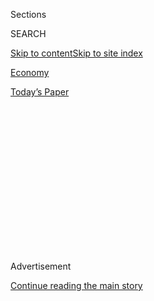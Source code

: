 <div id="app">

<div>

<div>

<div>

<div class="NYTAppHideMasthead css-1q2w90k e1suatyy0">

<div class="section css-ui9rw0 e1suatyy2">

<div class="css-eph4ug er09x8g0">

<div class="css-6n7j50">

</div>

<span class="css-1dv1kvn">Sections</span>

<div class="css-10488qs">

<span class="css-1dv1kvn">SEARCH</span>

</div>

[Skip to content](#site-content)[Skip to site
index](#site-index)

</div>

<div id="masthead-section-label" class="css-1wr3we4 eaxe0e00">

[Economy](https://www.nytimes.com/section/business/economy)

</div>

<div class="css-10698na e1huz5gh0">

</div>

</div>

<div id="masthead-bar-one" class="section hasLinks css-15hmgas e1csuq9d3">

<div class="css-uqyvli e1csuq9d0">

</div>

<div class="css-1uqjmks e1csuq9d1">

</div>

<div class="css-9e9ivx">

[](https://myaccount.nytimes.com/auth/login?response_type=cookie&client_id=vi)

</div>

<div class="css-1bvtpon e1csuq9d2">

[Today’s
Paper](https://www.nytimes.com/section/todayspaper)

</div>

</div>

</div>

</div>

<div data-aria-hidden="false">

<div id="site-content" data-role="main">

<div>

<div class="css-1aor85t" style="opacity:0.000000001;z-index:-1;visibility:hidden">

<div class="css-1hqnpie">

<div class="css-epjblv">

<span class="css-17xtcya">[Economy](/section/business/economy)</span><span class="css-x15j1o">|</span><span class="css-fwqvlz">Trump
Officials Praise Gains From China Deal, but They Come at a
Cost</span>

</div>

<div class="css-k008qs">

<div class="css-1iwv8en">

<span class="css-18z7m18"></span>

<div>

</div>

</div>

<span class="css-1n6z4y">https://nyti.ms/36EcqUZ</span>

<div class="css-1705lsu">

<div class="css-4xjgmj">

<div class="css-4skfbu" data-role="toolbar" data-aria-label="Social Media Share buttons, Save button, and Comments Panel with current comment count" data-testid="share-tools">

  - 
  - 
  - 
  - 
    
    <div class="css-6n7j50">
    
    </div>

  - 

</div>

</div>

</div>

</div>

</div>

</div>

<div id="NYT_TOP_BANNER_REGION" class="css-13pd83m">

</div>

<div id="top-wrapper" class="css-1sy8kpn">

<div id="top-slug" class="css-l9onyx">

Advertisement

</div>

[Continue reading the main
story](#after-top)

<div class="ad top-wrapper" style="text-align:center;height:100%;display:block;min-height:250px">

<div id="top" class="place-ad" data-position="top" data-size-key="top">

</div>

</div>

<div id="after-top">

</div>

</div>

<div>

<div id="sponsor-wrapper" class="css-1hyfx7x">

<div id="sponsor-slug" class="css-19vbshk">

Supported by

</div>

[Continue reading the main
story](#after-sponsor)

<div id="sponsor" class="ad sponsor-wrapper" style="text-align:center;height:100%;display:block">

</div>

<div id="after-sponsor">

</div>

</div>

<div class="css-186x18t">

</div>

<div class="css-1vkm6nb ehdk2mb0">

# Trump Officials Praise Gains From China Deal, but They Come at a Cost

</div>

The economic losses sustained during a bruising 19-month trade war will
not be easy to make up.

<div class="css-79elbk" data-testid="photoviewer-wrapper">

<div class="css-z3e15g" data-testid="photoviewer-wrapper-hidden">

</div>

<div class="css-1a48zt4 ehw59r15" data-testid="photoviewer-children">

![<span class="css-16f3y1r e13ogyst0" data-aria-hidden="true">Robert
Lighthizer, the top American trade negotiator, talked with Vice Premier
Liu He of China in October. Mr. Lighthizer has called the new deal
“remarkable.”</span><span class="css-cnj6d5 e1z0qqy90" itemprop="copyrightHolder"><span class="css-1ly73wi e1tej78p0">Credit...</span><span><span>Yuri
Gripas/Reuters</span></span></span>](https://static01.nyt.com/images/2019/12/16/business/15jpdc-chinatrade-print/merlin_162552654_f2e464b8-ba02-4e3b-8e47-1a2c5f800eb1-articleLarge.jpg?quality=75&auto=webp&disable=upscale)

</div>

</div>

<div class="css-18e8msd">

<div class="css-pdw9fk epjyd6m0">

<div class="css-1txwxcy ey68jwv0" data-aria-hidden="true">

[![Ana
Swanson](https://static01.nyt.com/images/2018/12/10/multimedia/author-ana-swanson/author-ana-swanson-thumbLarge.png
"Ana Swanson")](https://www.nytimes.com/by/ana-swanson)[![Keith
Bradsher](https://static01.nyt.com/images/2018/10/08/multimedia/author-keith-bradsher/author-keith-bradsher-thumbLarge.png
"Keith Bradsher")](https://www.nytimes.com/by/keith-bradsher)

</div>

<div class="css-1baulvz">

By [<span class="css-1baulvz" itemprop="name">Ana
Swanson</span>](https://www.nytimes.com/by/ana-swanson) and
[<span class="css-1baulvz last-byline" itemprop="name">Keith
Bradsher</span>](https://www.nytimes.com/by/keith-bradsher)

</div>

</div>

  - Dec. 15,
    2019

  - 
    
    <div class="css-4xjgmj">
    
    <div class="css-d8bdto" data-role="toolbar" data-aria-label="Social Media Share buttons, Save button, and Comments Panel with current comment count" data-testid="share-tools">
    
      - 
      - 
      - 
      - 
        
        <div class="css-6n7j50">
        
        </div>
    
      - 
    
    </div>
    
    </div>

</div>

<div class="css-mdjrty">

[阅读简体中文版](https://cn.nytimes.com/business/20191216/us-china-trade-deal/ "Read in Simplified Chinese")[閱讀繁體中文版](https://cn.nytimes.com/business/20191216/us-china-trade-deal/zh-hant/ "Read in Traditional Chinese")

</div>

</div>

<div class="section meteredContent css-1r7ky0e" name="articleBody" itemprop="articleBody">

<div class="css-1fanzo5 StoryBodyCompanionColumn">

<div class="css-53u6y8">

WASHINGTON — Trump administration officials predicted big gains for the
economy from [a newly announced trade deal with
China](https://www.nytimes.com/2019/12/13/business/economy/china-trade-deal.html),
but the economic losses sustained during a bruising 19-month trade war
will not be easy to make up.

In a televised interview on Sunday, President Trump’s top trade
negotiator praised the progress that the agreement between the world’s
two biggest economies would make on issues like intellectual property,
currency and financial services. He described the deal as “remarkable”
and predicted that it would roughly double American exports to China by
2021.

Yet the negotiator, Robert Lighthizer, admitted that the limited
agreement, which the administration says is just the first of several
phases, was only a partial victory. He said it would leave many of the
existing tariffs between the countries in place and other bigger changes
to the Chinese economy undone.

“This is a first step in trying to integrate two very different systems,
to the benefit of both of us,” Mr. Lighthizer, the United States trade
representative, said in an interview on CBS’s “Face the Nation.” Anyone
who thinks you would change China in one stroke of the pen “is foolish,”
he said, adding: “The president is not foolish. He is very smart.”

</div>

</div>

<div class="css-1fanzo5 StoryBodyCompanionColumn">

<div class="css-53u6y8">

Business groups have welcomed the first-phase trade pact as a sign of
easing tensions in the trade war. On Sunday, Mr. Lighthizer predicted
that Chinese purchases of American products would rise by more than $100
billion a year once the agreement, which is expected to be signed in
January, goes into effect.

But the economic benefits of the pact appear to have come at significant
costs — namely, the tariffs Mr. Trump imposed to force China to accept
an agreement and the uncertainty that [his unpredictable approach to
trade](https://www.nytimes.com/2019/11/18/business/trump-trade-war-china.html)
has created. Those factors have added new costs for businesses, forced
them to undertake expensive changes to their supply chains and caused
them to put off investments and new hiring.

Once those costs are taken into account, trade experts said, the gains
from the new agreement are less clear.

“It’s hard to see this China deal as the vindication of the president’s
tactics,” said Edward Alden, a senior fellow at the Council on Foreign
Relations. “It’s a pretty small deal, coming at a pretty high cost.”

</div>

</div>

<div class="css-79elbk" data-testid="photoviewer-wrapper">

<div class="css-z3e15g" data-testid="photoviewer-wrapper-hidden">

</div>

<div class="css-1a48zt4 ehw59r15" data-testid="photoviewer-children">

![<span class="css-16f3y1r e13ogyst0" data-aria-hidden="true">Shoppers
at a retail district in Beijing on
Friday.</span><span class="css-cnj6d5 e1z0qqy90" itemprop="copyrightHolder"><span class="css-1ly73wi e1tej78p0">Credit...</span><span>Ng
Han Guan/Associated
Press</span></span>](https://static01.nyt.com/images/2019/12/15/business/15dc-chinatrade2/merlin_165924870_7bf0cbf8-ef4e-49de-afe9-ffc2b76e62a8-articleLarge.jpg?quality=75&auto=webp&disable=upscale)

</div>

</div>

<div class="css-1fanzo5 StoryBodyCompanionColumn">

<div class="css-53u6y8">

To persuade China to bend to American demands, Mr. Trump imposed more
new tariffs than any other president in modern history. On Friday, Mr.
Trump announced that he would not go forward with an additional tariff
increase planned for Sunday and that he would lower the rate on some of
the tariffs he had already placed on China.

</div>

</div>

<div class="css-1fanzo5 StoryBodyCompanionColumn">

<div class="css-53u6y8">

But tariffs on more than $360 billion of Chinese goods — the bulk of
products the country exports to the United States — will stay in place
indefinitely.

The remaining tariffs cover a wide range of product categories in which
American officials contend that the Chinese government has provided huge
subsidies to businesses to become globally competitive. They also
include many goods for which the Trump administration is leery of having
the United States depend on China for national security or economic
security reasons, such as nuclear reactor parts or certain widely used
industrial pumps and motors.

In the interview on Sunday, Mr. Lighthizer described those tariffs as
motivation for China to continue to negotiate with the United States.
But many businesses continue to denounce them as a tax on doing business
with the world’s second-largest economy.

Companies that import parts and finished products from China have
already paid nearly $40 billion in additional taxes since Mr. Trump
imposed his first tariffs, [data from United States Customs and Border
Protection](https://www.cbp.gov/newsroom/stats/trade) shows. While Mr.
Trump insists that China is paying those tariffs, [most
economic](https://www.nytimes.com/2019/06/03/business/tariffs-trump-mexico-china.html)
[studies](https://bfi.uchicago.edu/working-paper/tariff-passthrough-at-the-border-and-at-the-store-evidence-from-us-trade-policy/)
have found that the burden of the levies falls more heavily on American
businesses and consumers than Chinese ones.

The deal will need to make up a lot of ground in the area of
agriculture, as well.

Under pressure from the trade war, American farm exports to China have
fallen sharply, as China has put tariffs on American products and
Chinese state purchasers shifted to buying goods from Brazil, Argentina
and other countries. American agricultural exports to China fell from
$19.6 billion in 2017 to $9.2 billion in 2018, according to the United
States Agriculture Department, and have remained depressed this year.

Mr. Trump and his advisers have predicted that the deal will result in
China buying $40 billion to $50 billion of American farm products per
year. But some analysts have questioned how realistic those estimates
are, given that the highest level of farm products the United States has
ever exported to China was $26 billion in
2012.

</div>

</div>

<div class="css-79elbk" data-testid="photoviewer-wrapper">

<div class="css-z3e15g" data-testid="photoviewer-wrapper-hidden">

</div>

<div class="css-1a48zt4 ehw59r15" data-testid="photoviewer-children">

<div class="css-1xdhyk6 erfvjey0">

<span class="css-1ly73wi e1tej78p0">Image</span>

<div class="css-zjzyr8">

<div data-testid="lazyimage-container" style="height:263.5777777777778px">

</div>

</div>

</div>

<span class="css-16f3y1r e13ogyst0" data-aria-hidden="true">A farm near
Colfax, N.D. American farm exports to China have fallen
sharply.</span><span class="css-cnj6d5 e1z0qqy90" itemprop="copyrightHolder"><span class="css-1ly73wi e1tej78p0">Credit...</span><span>Dan
Koeck/Reuters</span></span>

</div>

</div>

<div class="css-1fanzo5 StoryBodyCompanionColumn">

<div class="css-53u6y8">

The uncertainty created by the trade war also appears to have taken a
substantial toll on the American and global economy, particularly by
suppressing business investment.

Mr. Trump and his advisers have pointed to record-low unemployment, a
strong stock market and high consumer confidence as evidence that their
trade war has little downside. But economists say American growth would
be even stronger if not for the trade war.

Mark Zandi, the chief economist at Moody’s Analytics, estimated that the
trade war lowered American gross domestic product by a third of a
percentage point in the third quarter, when the American economy [grew
by 1.9
percent](https://www.nytimes.com/2019/10/30/business/economy/us-gdp-growth.html).

“The trade war has done significant damage to the economy,” Mr. Zandi
said. “You can see the fingerprints of the trade war clearly in the
manufacturing sector.”

The new tariffs that Mr. Trump decided not to move ahead with on Sunday
would have fallen more heavily on American consumers by raising the
price of apparel, smartphones and other finished goods. He also scaled
back tariffs imposed in September on other consumer products.

But earlier tranches of tariffs, which fell more heavily on industrial
components and machinery, will remain in effect. That could ironically
penalize some companies for making goods in the United States, instead
of China.

</div>

</div>

<div class="css-1fanzo5 StoryBodyCompanionColumn">

<div class="css-53u6y8">

Robert J. Leo, a lawyer for the American Down and Feather Council, said
that levies would remain in effect on down and feathers from China, but
not on Chinese-made comforters and pillows.

“That means the Chinese manufacturers can manufacture their products and
get them into the country without tariffs,” where American manufacturers
that import the goods to make products in the United States will still
be charged, Mr. Leo said.

Despite the barriers that remain, Mr. Lighthizer said in the interview
that Friday was “probably the most momentous day in trade history ever,”
because in addition to announcing the agreement with China, the
administration submitted its revised United States-Mexico-Canada
Agreement to Congress for a vote.

The two deals “have been hyped as short-term wins for the U.S. resulting
from hard-nosed negotiations by the Trump administration,” said Eswar
Prasad, a trade professor at Cornell University. “But the outcomes of
these trade deals hardly compensate for the heightened uncertainty
resulting from the trade tensions unleashed by the Trump administration
on multiple fronts that has hurt business sentiment and contributed to
falling investment.”

The North American deal has gained the support of congressional
Democrats and appeared to be on track for passage in the House of
Representatives as early as this week. But in recent days, Mexico has
raised new concerns about the deal’s stronger labor provisions, throwing
up a potential stumbling block to its passage.

Jesús Seade, Mexico’s chief negotiator for the pact, flew to Washington
for meetings on Sunday after the United States said it would send as
many as five labor attachés to Mexico to monitor labor conditions under
the deal. Mexico has described the idea as a violation of its
sovereignty.

For its part, the Chinese government appeared over the weekend to be
keeping up its end of the deal struck on Friday, starting with the
cancellation on Sunday of plans to impose further retaliatory tariffs
against the United States.

</div>

</div>

<div class="css-1fanzo5 StoryBodyCompanionColumn">

<div class="css-53u6y8">

China’s Finance Ministry announced that the country’s tariff commission
had rescinded plans to impose tariffs of 5 percent or 10 percent on a
range of American products, notably farm goods like sorghum and seed
corn as well as flavored tea, electric clocks, magnifying glasses and
navigational radars. China [had previously
said](https://www.nytimes.com/2019/08/23/business/china-tariffs-trump.html)
that it would put the tariffs in place if the United States proceeded
with plans to impose further tariffs on Sunday.

The ministry said China would continue to collect 25 percent tariffs on
a wide range of other American goods, in retaliation for the continued
American imposition of 25 percent tariffs on $250 billion a year worth
of Chinese
goods.

</div>

</div>

<div class="css-79elbk" data-testid="photoviewer-wrapper">

<div class="css-z3e15g" data-testid="photoviewer-wrapper-hidden">

</div>

<div class="css-1a48zt4 ehw59r15" data-testid="photoviewer-children">

<div class="css-1xdhyk6 erfvjey0">

<span class="css-1ly73wi e1tej78p0">Image</span>

<div class="css-zjzyr8">

<div data-testid="lazyimage-container" style="height:257.77777777777777px">

</div>

</div>

</div>

<span class="css-16f3y1r e13ogyst0" data-aria-hidden="true">A television
screen on the floor of the New York Stock Exchange on Friday shows the
press announcement in China regarding the phase one trade
agreement.</span><span class="css-cnj6d5 e1z0qqy90" itemprop="copyrightHolder"><span class="css-1ly73wi e1tej78p0">Credit...</span><span>Richard
Drew/Associated Press</span></span>

</div>

</div>

<div class="css-1fanzo5 StoryBodyCompanionColumn">

<div class="css-53u6y8">

Wang Yi, China’s foreign minister, praised the trade deal on Saturday,
and that praise was widely echoed by state media.

Mr. Wang said the Phase 1 pact was based on principles of mutual respect
between China and the United States — a crucial requirement and
endorsement from Beijing’s perspective. He also said the understanding
between the two countries was good news for their economies and for the
global economy.

“It will help to shore up confidence” in the global economy, Mr. Wang
said, according to state-run Chinese television.

Ana Swanson reported from Washington, and Keith Bradsher from Beijing.
Chris Buckley contributed reporting from Beijing.

</div>

</div>

</div>

<div>

</div>

<div>

</div>

<div>

</div>

<div>

<div id="bottom-wrapper" class="css-1ede5it">

<div id="bottom-slug" class="css-l9onyx">

Advertisement

</div>

[Continue reading the main
story](#after-bottom)

<div id="bottom" class="ad bottom-wrapper" style="text-align:center;height:100%;display:block;min-height:90px">

</div>

<div id="after-bottom">

</div>

</div>

</div>

</div>

</div>

## Site Index

<div>

</div>

## Site Information Navigation

  - [© <span>2020</span> <span>The New York Times
    Company</span>](https://help.nytimes.com/hc/en-us/articles/115014792127-Copyright-notice)

<!-- end list -->

  - [NYTCo](https://www.nytco.com/)
  - [Contact
    Us](https://help.nytimes.com/hc/en-us/articles/115015385887-Contact-Us)
  - [Work with us](https://www.nytco.com/careers/)
  - [Advertise](https://nytmediakit.com/)
  - [T Brand Studio](http://www.tbrandstudio.com/)
  - [Your Ad
    Choices](https://www.nytimes.com/privacy/cookie-policy#how-do-i-manage-trackers)
  - [Privacy](https://www.nytimes.com/privacy)
  - [Terms of
    Service](https://help.nytimes.com/hc/en-us/articles/115014893428-Terms-of-service)
  - [Terms of
    Sale](https://help.nytimes.com/hc/en-us/articles/115014893968-Terms-of-sale)
  - [Site
    Map](https://spiderbites.nytimes.com)
  - [Help](https://help.nytimes.com/hc/en-us)
  - [Subscriptions](https://www.nytimes.com/subscription?campaignId=37WXW)

</div>

</div>

</div>

</div>
